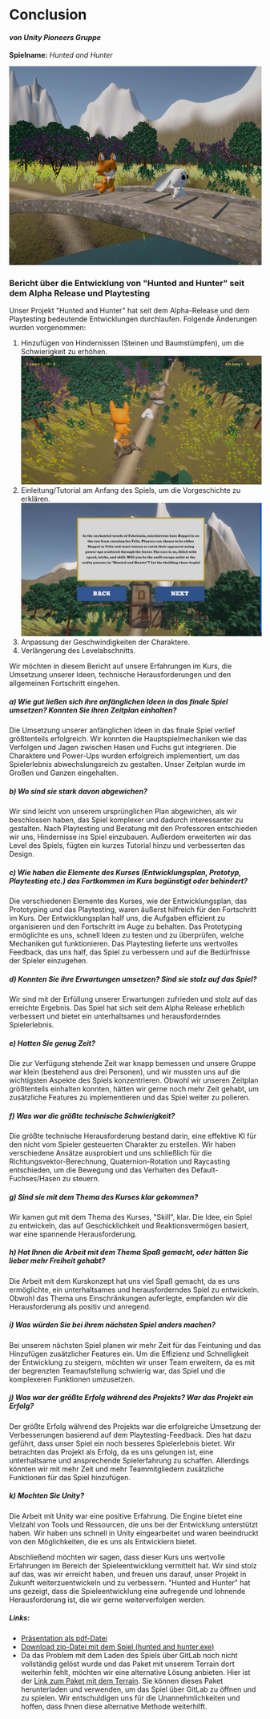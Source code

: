 # Conclusion
#### _von Unity Pioneers Gruppe_

**Spielname:** _Hunted and Hunter_

![main_image](./images/main_image.png)

### Bericht über die Entwicklung von "Hunted and Hunter" seit dem Alpha Release und Playtesting

Unser Projekt "Hunted and Hunter" hat seit dem Alpha-Release und dem Playtesting bedeutende Entwicklungen durchlaufen. Folgende Änderungen wurden vorgenommen:
1. Hinzufügen von Hindernissen (Steinen und Baumstümpfen), um die Schwierigkeit zu erhöhen.
![main_image](./images/fox_jump.png)
2. Einleitung/Tutorial am Anfang des Spiels, um die Vorgeschichte zu erklären.
![main_image](./images/tutorial.png)
3. Anpassung der Geschwindigkeiten der Charaktere.
4. Verlängerung des Levelabschnitts.

Wir möchten in diesem Bericht auf unsere Erfahrungen im Kurs, die Umsetzung unserer Ideen, technische Herausforderungen und den allgemeinen Fortschritt eingehen.

##### a) Wie gut ließen sich ihre anfänglichen Ideen in das finale Spiel umsetzen? Konnten Sie ihren Zeitplan einhalten? 
Die Umsetzung unserer anfänglichen Ideen in das finale Spiel verlief größtenteils erfolgreich. Wir konnten die Hauptspielmechaniken wie das Verfolgen und Jagen zwischen Hasen und Fuchs gut integrieren. Die Charaktere und Power-Ups wurden erfolgreich implementiert, um das Spielerlebnis abwechslungsreich zu gestalten. Unser Zeitplan wurde im Großen und Ganzen eingehalten.

##### b) Wo sind sie stark davon abgewichen?
Wir sind leicht von unserem ursprünglichen Plan abgewichen, als wir beschlossen haben, das Spiel komplexer und dadurch interessanter zu gestalten. Nach Playtesting und Beratung mit den Professoren entschieden wir uns, Hindernisse ins Spiel einzubauen. Außerdem erweiterten wir das Level des Spiels, fügten ein kurzes Tutorial hinzu und verbesserten das Design.

##### c) Wie haben die Elemente des Kurses (Entwicklungsplan, Prototyp, Playtesting etc.) das Fortkommen im Kurs begünstigt oder behindert?
Die verschiedenen Elemente des Kurses, wie der Entwicklungsplan, das Prototyping und das Playtesting, waren äußerst hilfreich für den Fortschritt im Kurs. Der Entwicklungsplan half uns, die Aufgaben effizient zu organisieren und den Fortschritt im Auge zu behalten. Das Prototyping ermöglichte es uns, schnell Ideen zu testen und zu überprüfen, welche Mechaniken gut funktionieren. Das Playtesting lieferte uns wertvolles Feedback, das uns half, das Spiel zu verbessern und auf die Bedürfnisse der Spieler einzugehen.

##### d) Konnten Sie ihre Erwartungen umsetzen? Sind sie stolz auf das Spiel?
Wir sind mit der Erfüllung unserer Erwartungen zufrieden und stolz auf das erreichte Ergebnis. Das Spiel hat sich seit dem Alpha Release erheblich verbessert und bietet ein unterhaltsames und herausforderndes Spielerlebnis.

##### e) Hatten Sie genug Zeit?
Die zur Verfügung stehende Zeit war knapp bemessen und unsere Gruppe war klein (bestehend aus drei Personen), und wir mussten uns auf die wichtigsten Aspekte des Spiels konzentrieren. Obwohl wir unseren Zeitplan größtenteils einhalten konnten, hätten wir gerne noch mehr Zeit gehabt, um zusätzliche Features zu implementieren und das Spiel weiter zu polieren.

##### f) Was war die größte technische Schwierigkeit? 
Die größte technische Herausforderung bestand darin, eine effektive KI für den nicht vom Spieler gesteuerten Charakter zu erstellen. Wir haben verschiedene Ansätze ausprobiert und uns schließlich für die Richtungsvektor-Berechnung, Quaternion-Rotation und Raycasting entschieden, um die Bewegung und das Verhalten des Default-Fuchses/Hasen zu steuern.

##### g) Sind sie mit dem Thema des Kurses klar gekommen?
Wir kamen gut mit dem Thema des Kurses, "Skill", klar. Die Idee, ein Spiel zu entwickeln, das auf Geschicklichkeit und Reaktionsvermögen basiert, war eine spannende Herausforderung.

##### h) Hat Ihnen die Arbeit mit dem Thema Spaß gemacht, oder hätten Sie lieber mehr Freiheit gehabt?
Die Arbeit mit dem Kurskonzept hat uns viel Spaß gemacht, da es uns ermöglichte, ein unterhaltsames und herausforderndes Spiel zu entwickeln. Obwohl das Thema uns Einschränkungen auferlegte, empfanden wir die Herausforderung als positiv und anregend.

##### i) Was würden Sie bei ihrem nächsten Spiel anders machen?
Bei unserem nächsten Spiel planen wir mehr Zeit für das Feintuning und das Hinzufügen zusätzlicher Features ein. Um die Effizienz und Schnelligkeit der Entwicklung zu steigern, möchten wir unser Team erweitern, da es mit der begrenzten Teamaufstellung schwierig war, das Spiel und die komplexeren Funktionen umzusetzen.

##### j) Was war der größte Erfolg während des Projekts? War das Projekt ein Erfolg?  
Der größte Erfolg während des Projekts war die erfolgreiche Umsetzung der Verbesserungen basierend auf dem Playtesting-Feedback. Dies hat dazu geführt, dass unser Spiel ein noch besseres Spielerlebnis bietet. Wir betrachten das Projekt als Erfolg, da es uns gelungen ist, eine unterhaltsame und ansprechende Spielerfahrung zu schaffen. Allerdings könnten wir mit mehr Zeit und mehr Teammitgliedern zusätzliche Funktionen für das Spiel hinzufügen.

##### k) Mochten Sie Unity? 
Die Arbeit mit Unity war eine positive Erfahrung. Die Engine bietet eine Vielzahl von Tools und Ressourcen, die uns bei der Entwicklung unterstützt haben. Wir haben uns schnell in Unity eingearbeitet und waren beeindruckt von den Möglichkeiten, die es uns als Entwicklern bietet.

Abschließend möchten wir sagen, dass dieser Kurs uns wertvolle Erfahrungen im Bereich der Spieleentwicklung vermittelt hat. Wir sind stolz auf das, was wir erreicht haben, und freuen uns darauf, unser Projekt in Zukunft weiterzuentwickeln und zu verbessern. "Hunted and Hunter" hat uns gezeigt, dass die Spieleentwicklung eine aufregende und lohnende Herausforderung ist, die wir gerne weiterverfolgen werden.

##### Links:
- [Präsentation als pdf-Datei](./pdf/hunted_and_hunter_präsentation.pdf)
- [Download zip-Datei mit dem Spiel (hunted and hunter.exe)](https://drive.google.com/file/d/1jQIZowx4sy9y3R7-4QuCNZth34rjxJAW/view?usp=drive_link)
- Da das Problem mit dem Laden des Spiels über GitLab noch nicht vollständig gelöst wurde und das Paket mit unserem Terrain dort weiterhin fehlt, möchten wir eine alternative Lösung anbieten. Hier ist der  [Link zum Paket mit dem Terrain](https://drive.google.com/file/d/17ZkKAxJFPv2IbhqCL94uZVtq9yc_B4rv/view?usp=drive_link). Sie können dieses Paket herunterladen und verwenden, um das Spiel über GitLab zu öffnen und zu spielen. Wir entschuldigen uns für die Unannehmlichkeiten und hoffen, dass Ihnen diese alternative Methode weiterhilft.